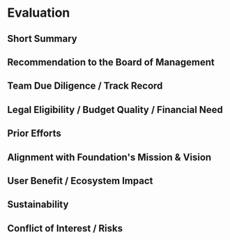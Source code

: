 # Evaluation

## Short Summary



## Recommendation to the Board of Management



## Team Due Diligence / Track Record



## Legal Eligibility / Budget Quality / Financial Need



## Prior Efforts



## Alignment with Foundation's Mission & Vision



## User Benefit / Ecosystem Impact



## Sustainability



## Conflict of Interest / Risks




